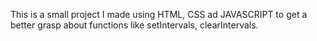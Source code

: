 This is a small project I made using HTML, CSS ad JAVASCRIPT to get a better grasp about functions like setIntervals, clearIntervals. 
 
 
